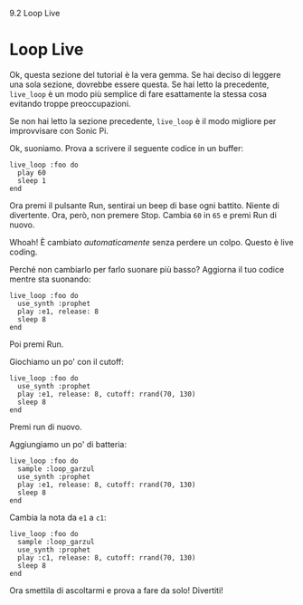9.2 Loop Live

# Loop Live

Ok, questa sezione del tutorial è la vera gemma. Se hai deciso di leggere una sola sezione, dovrebbe essere questa. Se hai letto la precedente, `live_loop` è un modo più semplice di fare esattamente la stessa cosa evitando troppe preoccupazioni.

Se non hai letto la sezione precedente, `live_loop` è il modo migliore per improvvisare con Sonic Pi.

Ok, suoniamo. Prova a scrivere il seguente codice in un buffer:

```
live_loop :foo do
  play 60
  sleep 1
end
```

Ora premi il pulsante Run, sentirai un beep di base ogni battito. Niente di divertente. Ora, però, non premere Stop. Cambia `60` in `65` e premi Run di nuovo.

Whoah! È cambiato *automaticamente* senza perdere un colpo. Questo è live coding.

Perché non cambiarlo per farlo suonare più basso? Aggiorna il tuo codice mentre sta suonando:

```
live_loop :foo do
  use_synth :prophet
  play :e1, release: 8
  sleep 8
end
```

Poi premi Run.

Giochiamo un po' con il cutoff:

```
live_loop :foo do
  use_synth :prophet
  play :e1, release: 8, cutoff: rrand(70, 130)
  sleep 8
end
```

Premi run di nuovo.

Aggiungiamo un po' di batteria:

```
live_loop :foo do
  sample :loop_garzul
  use_synth :prophet
  play :e1, release: 8, cutoff: rrand(70, 130)
  sleep 8
end
```

Cambia la nota da `e1` a `c1`:

```
live_loop :foo do
  sample :loop_garzul
  use_synth :prophet
  play :c1, release: 8, cutoff: rrand(70, 130)
  sleep 8
end
```

Ora smettila di ascoltarmi e prova a fare da solo! Divertiti!
